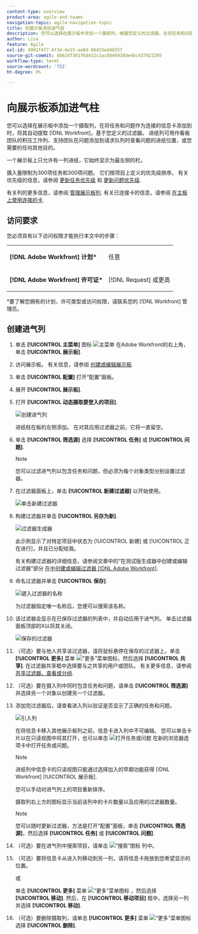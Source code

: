 ```yaml
---
content-type: overview
product-area: agile-and-teams
navigation-topic: agile-navigation-topic
title: 向展示板添加进气柱
description: 您可以选择在展示板中添加一个摄取列，根据您定义的过滤器，在将任务和问题添加到Workfront中时，将其自动作为连接的卡片提取。
author: Lisa
feature: Agile
exl-id: 4991f4f7-6f3d-4e15-ae8d-96433ed46557
source-git-commit: db62d7361f6d432c2ac8846938de4bc437923295
workflow-type: tm+mt
source-wordcount: '752'
ht-degree: 0%

---
```


# 向展示板添加进气柱

您可以选择在展示板中添加一个摄取列，在将任务和问题作为连接的信息卡添加到时，将其自动提取 [!DNL Workfront]，基于您定义的过滤器。 进纸列可用作看板团队的积压工作列、支持团队在问题添加到请求队列时查看问题的进纸位置，或您需要的任何其他目的。

一个展示板上只允许有一列进纸，它始终显示为最左侧的栏。

摄入量限制为300项任务和300项问题。 它们按项目上定义的优先级排序。 有关优先级的信息，请参阅 [更新任务优先级](/help/quicksilver/manage-work/tasks/task-information/task-priority.md) 和 [更新问题优先级](/help/quicksilver/manage-work/issues/issue-information/update-issue-priority.md).

有关列的更多信息，请参阅 [管理展示板列](/help/quicksilver/agile/get-started-with-boards/manage-board-columns.md). 有关已连接卡的信息，请参阅 [在主板上使用连接的卡](/help/quicksilver/agile/get-started-with-boards/connected-cards.md).

## 访问要求

您必须具有以下访问权限才能执行本文中的步骤：

<table style="table-layout:auto"> 
 <col> 
 </col> 
 <col> 
 </col> 
 <tbody> 
  <tr> 
   <td role="rowheader"><strong>[!DNL Adobe Workfront] 计划*</strong></td> 
   <td> <p>任意</p> </td> 
  </tr> 
  <tr> 
   <td role="rowheader"><strong>[!DNL Adobe Workfront] 许可证*</strong></td> 
   <td> <p>[!DNL Request] 或更高</p> </td> 
  </tr> 
 </tbody> 
</table>

&#42;要了解您拥有的计划、许可类型或访问权限，请联系您的 [!DNL Workfront] 管理员。

## 创建进气列

1. 单击 **[!UICONTROL 主菜单]** 图标 ![主菜单](assets/main-menu-icon.png) 在Adobe Workfront的右上角，单击 **[!UICONTROL 展示板]**.
1. 访问展示板。 有关信息，请参阅 [创建或编辑展示板](../../agile/get-started-with-boards/create-edit-board.md).
1. 单击 **[!UICONTROL 配置]** 打开“配置”面板。
1. 展开 **[!UICONTROL 展示板]**.
1. 打开 **[!UICONTROL 动态摄取要登入的项目]**.

   ![创建进气列](assets/create-intake-column2.png)

   进纸柱在板的左侧添加。 在对其应用过滤器之前，它将一直留空。

1. 单击 **[!UICONTROL 筛选源]** 选择 **[!UICONTROL 任务]** 或 **[!UICONTROL 问题]**.

   >[!NOTE]
   >
   >您可以过滤进气列以包含任务和问题，但必须为每个对象类型分别设置过滤器。

1. 在过滤器面板上，单击 **[!UICONTROL 新建过滤器]** 以开始使用。

   ![单击新建过滤器](assets/intake-filter-dialog5.png)

1. 构建过滤器并单击 **[!UICONTROL 另存为新]**.

   ![过滤器生成器](assets/intake-filter-dialog6.png)

   此示例显示了对特定项目中状态为 [!UICONTROL 新建] 或 [!UICONTROL 正在进行]，并且已分配给我。

   有关构建过滤器的详细信息，请参阅文章中的“在测试版生成器中创建或编辑过滤器”部分 [在中创建或编辑过滤器 [!DNL Adobe Workfront]](/help/quicksilver/reports-and-dashboards/reports/reporting-elements/create-filters.md).

1. 命名过滤器并单击 **[!UICONTROL 保存]**.

   ![键入过滤器的名称](assets/intake-filter-dialog7.png)

   为过滤器指定唯一名称后，您便可以搜索该名称。

1. 该过滤器会显示在已保存过滤器的列表中，并自动应用于进气列。 单击过滤器面板顶部的X以将其关闭。

   ![保存的过滤器](assets/intake-filter-dialog8.png)

1. （可选）要与他人共享该过滤器，请将鼠标悬停在保存的过滤器上，单击 **[!UICONTROL 更多]** 菜单 ![“更多”菜单图标](assets/more-icon-spectrum.png)，然后选择 **[!UICONTROL 共享]**. 在过滤器共享框中选择要与之共享的用户或团队。 有关更多信息，请参阅 [共享过滤器、查看或分组](/help/quicksilver/reports-and-dashboards/reports/reporting-elements/share-filter-view-grouping.md).
1. （可选）要在摄入列中同时包含任务和问题，请单击 **[!UICONTROL 筛选源]** 并选择另一个对象以创建另一个过滤器。
1. 添加完过滤器后，请查看进入列以验证是否显示了正确的任务和问题。

   ![引入列](assets/intake-column-added3.png)

   在将信息卡移入其他展示板列之前，信息卡进入列中不可编辑。 您可以单击卡片以在只读视图中将其打开，也可以单击 ![打开任务或问题](assets/boards-launch-icon.png) 在新的浏览器选项卡中打开任务或问题。

   >[!NOTE]
   >
   >进纸列中信息卡的只读视图只能通过选择加入的早期功能获得 [!DNL Workfront] [!UICONTROL 展示板].

   您可以手动对进气列上的项目重新排序。

   摄取列右上方的图标显示当前该列中的卡片数量以及应用的过滤器数量。

   >[!NOTE]
   >
   >您可以随时更新过滤器，方法是打开“配置”面板，单击 **[!UICONTROL 筛选源]**，然后选择 **[!UICONTROL 任务]** 或 **[!UICONTROL 问题]**.

1. （可选）要在进气列中搜索项目，请单击 ![“搜索”图标](assets/search-icon.png) 列中。
1. （可选）要将信息卡从进入列移动到另一列，请将信息卡拖放到您希望显示的位置。

   或

   单击 **[!UICONTROL 更多]** 菜单 ![“更多”菜单图标](assets/more-icon-spectrum.png) ，然后选择 **[!UICONTROL 移动]**. 然后，在 **[!UICONTROL 移动项目]** 框中，选择另一列并选择 **[!UICONTROL 移动]**.

1. （可选）要删除摄取列，请单击 **[!UICONTROL 更多]** 菜单 ![“更多”菜单图标](assets/more-icon-spectrum.png) 选择 **[!UICONTROL 删除]**.
